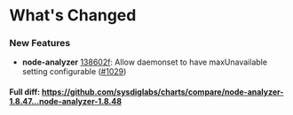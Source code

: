 # What's Changed

### New Features
- **node-analyzer** [138602f](https://github.com/sysdiglabs/charts/commit/138602f0bf30808240f86ed35bad61f5496d1073): Allow daemonset to have maxUnavailable setting configurable ([#1029](https://github.com/sysdiglabs/charts/issues/1029))

#### Full diff: https://github.com/sysdiglabs/charts/compare/node-analyzer-1.8.47...node-analyzer-1.8.48
